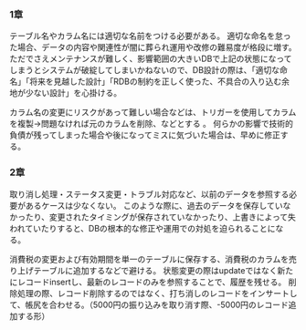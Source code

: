### 1章

テーブル名やカラム名には適切な名前をつける必要がある。
適切な命名を怠った場合、データの内容や関連性が闇に葬られ運用や改修の難易度が格段に増す。
ただでさえメンテナンスが難しく、影響範囲の大きいDBで上記の状態になってしまうとシステムが破綻してしまいかねないので、DB設計の際は、「適切な命名」「将来を見越した設計」「RDBの制約を正しく使った、不具合の入り込む余地が少ない設計」を心掛ける。

カラム名の変更にリスクがあって難しい場合などは、トリガーを使用してカラムを複製→問題なければ元のカラムを削除、などとする
。
何らかの影響で技術的負債が残ってしまった場合や後になってミスに気づいた場合は、早めに修正する。


### 2章

取り消し処理・ステータス変更・トラブル対応など、以前のデータを参照する必要があるケースは少なくない。
このような際に、過去のデータを保存していなかったり、変更されたタイミングが保存されていなかったり、上書きによって失われていたりすると、DBの根本的な修正や運用での対処を迫られることになる。

消費税の変更および有効期間を単一のテーブルに保存する、消費税のカラムを売り上げテーブルに追加するなどで避ける。
状態変更の際はupdateではなく新たにレコードinsertし、最新のレコードのみを参照することで、履歴を残せる。
削除処理の際、レコード削除するのではなく、打ち消しのレコードをインサートして、帳尻を合わせる。（5000円の振り込みを取り消す際、-5000円のレコード追加する形）